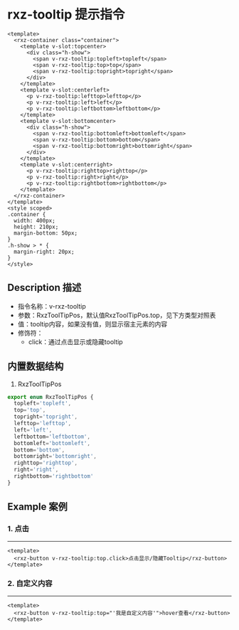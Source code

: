 # rxz-tooltip 提示指令

<TestRxzTooltip></TestRxzTooltip>

``` vue
<template>
  <rxz-container class="container">
    <template v-slot:topcenter>
      <div class="h-show">
        <span v-rxz-tooltip:topleft>topleft</span>
        <span v-rxz-tooltip:top>top</span>
        <span v-rxz-tooltip:topright>topright</span>
      </div>
    </template>
    <template v-slot:centerleft>
      <p v-rxz-tooltip:lefttop>lefttop</p>
      <p v-rxz-tooltip:left>left</p>
      <p v-rxz-tooltip:leftbottom>leftbottom</p>
    </template>
    <template v-slot:bottomcenter>
      <div class="h-show">
        <span v-rxz-tooltip:bottomleft>bottomleft</span>
        <span v-rxz-tooltip:bottom>bottom</span>
        <span v-rxz-tooltip:bottomright>bottomright</span>
      </div>
    </template>
    <template v-slot:centerright>
      <p v-rxz-tooltip:righttop>righttop</p>
      <p v-rxz-tooltip:right>right</p>
      <p v-rxz-tooltip:rightbottom>rightbottom</p>
    </template>
  </rxz-container>
</template>
<style scoped>
.container {
  width: 400px;
  height: 210px;
  margin-bottom: 50px;
}
.h-show > * {
  margin-right: 20px;
}
</style>
```

## Description 描述

+ 指令名称：v-rxz-tooltip
+ 参数：RxzToolTipPos，默认值RxzToolTipPos.top，见下方类型对照表
+ 值：tooltip内容，如果没有值，则显示宿主元素的内容
+ 修饰符：
  + click：通过点击显示或隐藏tooltip

## 内置数据结构

1. RxzToolTipPos 
   
  ```ts
  export enum RxzToolTipPos {
    topleft='topleft',
    top='top',
    topright='topright',
    lefttop='lefttop',
    left='left',
    leftbottom='leftbottom',
    bottomleft='bottomleft',
    bottom='bottom',
    bottomright='bottomright',
    righttop='righttop',
    right='right',
    rightbottom='rightbottom'
  }
  ```


## Example 案例

### 1. 点击

---

<TestRxzTooltipExp1></TestRxzTooltipExp1>

```vue
<template>
  <rxz-button v-rxz-tooltip:top.click>点击显示/隐藏Tooltip</rxz-button>
</template>
```

### 2. 自定义内容

---

<TestRxzTooltipExp2></TestRxzTooltipExp2>

```vue
<template>
  <rxz-button v-rxz-tooltip:top="'我是自定义内容'">hover查看</rxz-button>
</template>
```